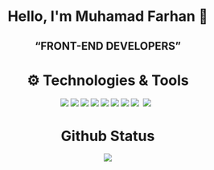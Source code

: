 <!-- First Row -->
<h1 align="center">Hello, I'm Muhamad Farhan 🤠</h1>
<h2 align="center"><q>FRONT-END DEVELOPERS</q></h2>

<!-- Second Row -->

<!-- Github Metrics -->
<!-- <p align="center"><img width="400" src="https://github.com/citraFebriawirti/Muhamad Farhan/blob/main/github-metrics.svg"><img width="900" height="1" alt=""></p> -->

<!-- Techonology and Tools -->

<h1 align="center">⚙ Technologies & Tools</h1>
<div class="inline-block" align="center">
  <img src="https://img.shields.io/badge/javascript-%23323330.svg?style=for-the-badge&logo=javascript&logoColor=%23F7DF1E">
  <img src="https://img.shields.io/badge/css3-%231572B6.svg?style=for-the-badge&logo=css3&logoColor=white">
  <img src="https://img.shields.io/badge/html5-%23E34F26.svg?style=for-the-badge&logo=html5&logoColor=white">
  <img src="https://img.shields.io/badge/bootstrap-%23563D7C.svg?style=for-the-badge&logo=bootstrap&logoColor=white">
  <img src="https://img.shields.io/badge/figma-%23F24E1E.svg?style=for-the-badge&logo=figma&logoColor=white">
  <img src="https://img.shields.io/badge/Visual%20Studio%20Code-0078d7.svg?style=for-the-badge&logo=visual-studio-code&logoColor=white">
  <img src="https://img.shields.io/badge/sublime_text-%23575757.svg?style=for-the-badge&logo=sublime-text&logoColor=important">
  <img src="https://img.shields.io/badge/Canva-%2300C4CC.svg?&style=for-the-badge&logo=Canva&logoColor=white">
  <img src"https://img.shields.io/badge/next.js-000000?style=for-the-badge&logo=nextdotjs&logoColor=white">
  <img src="https://img.shields.io/badge/Tailwind_CSS-38B2AC?style=for-the-badge&logo=tailwind-css&logoColor=white">
  <img src"https://img.shields.io/badge/Vite-B73BFE?style=for-the-badge&logo=vite&logoColor=FFD62E">
  <img src"https://img.shields.io/badge/React-20232A?style=for-the-badge&logo=react&logoColor=61DAFB">
  
</div>


<!-- Personal Contact -->
<!-- <h1 align="center">Keep in touch with me</h1> -->

<!-- Github Status -->
<h1 align="center">Github Status</h1>
<p align="center"><img src="https://github-readme-stats.vercel.app/api?username=MuhamadFarhan&theme=prussian&column=7&no-frame=true&show_icons=true"/></p>
